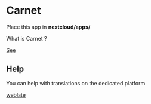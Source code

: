 # Carnet
Place this app in **nextcloud/apps/**

What is Carnet ?

<a href="https://framagit.org/PhieF/CarnetDocumentation">See</a>


## Help

You can help with translations on the dedicated platform

[weblate](https://weblate.lostpod.me)
